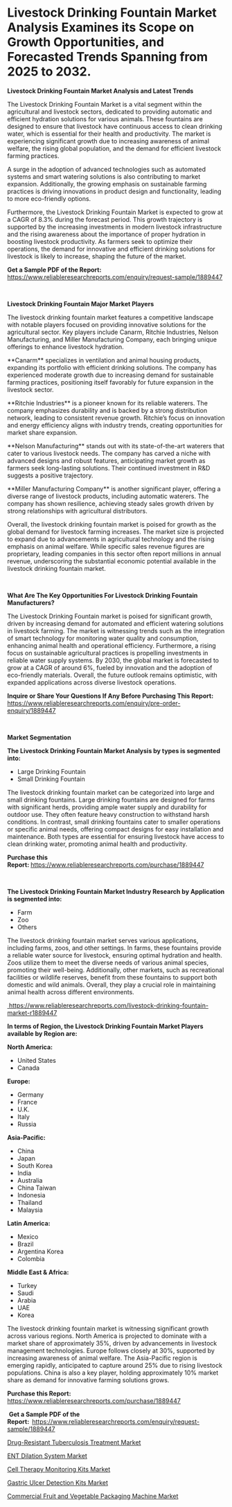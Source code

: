 <p><h1>Livestock Drinking Fountain Market Analysis Examines its Scope on Growth Opportunities, and Forecasted Trends Spanning from 2025 to 2032.</h1></p><p><strong>Livestock Drinking Fountain Market Analysis and Latest Trends</strong></p>
<p><p>The Livestock Drinking Fountain Market is a vital segment within the agricultural and livestock sectors, dedicated to providing automatic and efficient hydration solutions for various animals. These fountains are designed to ensure that livestock have continuous access to clean drinking water, which is essential for their health and productivity. The market is experiencing significant growth due to increasing awareness of animal welfare, the rising global population, and the demand for efficient livestock farming practices.</p><p>A surge in the adoption of advanced technologies such as automated systems and smart watering solutions is also contributing to market expansion. Additionally, the growing emphasis on sustainable farming practices is driving innovations in product design and functionality, leading to more eco-friendly options.</p><p>Furthermore, the Livestock Drinking Fountain Market is expected to grow at a CAGR of 8.3% during the forecast period. This growth trajectory is supported by the increasing investments in modern livestock infrastructure and the rising awareness about the importance of proper hydration in boosting livestock productivity. As farmers seek to optimize their operations, the demand for innovative and efficient drinking solutions for livestock is likely to increase, shaping the future of the market.</p></p>
<p><strong>Get a Sample PDF of the Report:&nbsp;</strong> <a href="https://www.reliableresearchreports.com/enquiry/request-sample/1889447?utm_campaign=13&utm_medium=2&utm_source=Github&utm_content=ia&utm_term=14012025&utm_id=livestock-drinking-fountain">https://www.reliableresearchreports.com/enquiry/request-sample/1889447</a></p>
<p>&nbsp;</p>
<p><strong>Livestock Drinking Fountain Major Market Players</strong></p>
<p><p>The livestock drinking fountain market features a competitive landscape with notable players focused on providing innovative solutions for the agricultural sector. Key players include Canarm, Ritchie Industries, Nelson Manufacturing, and Miller Manufacturing Company, each bringing unique offerings to enhance livestock hydration.</p><p>**Canarm** specializes in ventilation and animal housing products, expanding its portfolio with efficient drinking solutions. The company has experienced moderate growth due to increasing demand for sustainable farming practices, positioning itself favorably for future expansion in the livestock sector.</p><p>**Ritchie Industries** is a pioneer known for its reliable waterers. The company emphasizes durability and is backed by a strong distribution network, leading to consistent revenue growth. Ritchie’s focus on innovation and energy efficiency aligns with industry trends, creating opportunities for market share expansion.</p><p>**Nelson Manufacturing** stands out with its state-of-the-art waterers that cater to various livestock needs. The company has carved a niche with advanced designs and robust features, anticipating market growth as farmers seek long-lasting solutions. Their continued investment in R&D suggests a positive trajectory.</p><p>**Miller Manufacturing Company** is another significant player, offering a diverse range of livestock products, including automatic waterers. The company has shown resilience, achieving steady sales growth driven by strong relationships with agricultural distributors.</p><p>Overall, the livestock drinking fountain market is poised for growth as the global demand for livestock farming increases. The market size is projected to expand due to advancements in agricultural technology and the rising emphasis on animal welfare. While specific sales revenue figures are proprietary, leading companies in this sector often report millions in annual revenue, underscoring the substantial economic potential available in the livestock drinking fountain market.</p></p>
<p>&nbsp;</p>
<p><strong>What Are The Key Opportunities For Livestock Drinking Fountain Manufacturers?</strong></p>
<p><p>The Livestock Drinking Fountain market is poised for significant growth, driven by increasing demand for automated and efficient watering solutions in livestock farming. The market is witnessing trends such as the integration of smart technology for monitoring water quality and consumption, enhancing animal health and operational efficiency. Furthermore, a rising focus on sustainable agricultural practices is propelling investments in reliable water supply systems. By 2030, the global market is forecasted to grow at a CAGR of around 6%, fueled by innovation and the adoption of eco-friendly materials. Overall, the future outlook remains optimistic, with expanded applications across diverse livestock operations.</p></p>
<p><strong>Inquire or Share Your Questions If Any Before Purchasing This Report:</strong> <a href="https://www.reliableresearchreports.com/enquiry/pre-order-enquiry/1889447?utm_campaign=13&utm_medium=2&utm_source=Github&utm_content=ia&utm_term=14012025&utm_id=livestock-drinking-fountain">https://www.reliableresearchreports.com/enquiry/pre-order-enquiry/1889447</a></p>
<p>&nbsp;</p>
<p><strong>Market Segmentation</strong></p>
<p><strong>The Livestock Drinking Fountain Market Analysis by types is segmented into:</strong></p>
<p><ul><li>Large Drinking Fountain</li><li>Small Drinking Fountain</li></ul></p>
<p><p>The livestock drinking fountain market can be categorized into large and small drinking fountains. Large drinking fountains are designed for farms with significant herds, providing ample water supply and durability for outdoor use. They often feature heavy construction to withstand harsh conditions. In contrast, small drinking fountains cater to smaller operations or specific animal needs, offering compact designs for easy installation and maintenance. Both types are essential for ensuring livestock have access to clean drinking water, promoting animal health and productivity.</p></p>
<p><strong>Purchase this Report:&nbsp;</strong><a href="https://www.reliableresearchreports.com/purchase/1889447?utm_campaign=13&utm_medium=2&utm_source=Github&utm_content=ia&utm_term=14012025&utm_id=livestock-drinking-fountain">https://www.reliableresearchreports.com/purchase/1889447</a></p>
<p>&nbsp;</p>
<p><strong>The Livestock Drinking Fountain Market Industry Research by Application is segmented into:</strong></p>
<p><ul><li>Farm</li><li>Zoo</li><li>Others</li></ul></p>
<p><p>The livestock drinking fountain market serves various applications, including farms, zoos, and other settings. In farms, these fountains provide a reliable water source for livestock, ensuring optimal hydration and health. Zoos utilize them to meet the diverse needs of various animal species, promoting their well-being. Additionally, other markets, such as recreational facilities or wildlife reserves, benefit from these fountains to support both domestic and wild animals. Overall, they play a crucial role in maintaining animal health across different environments.</p></p>
<p><a href="https://www.reliableresearchreports.com/livestock-drinking-fountain-market-r1889447?utm_campaign=13&utm_medium=2&utm_source=Github&utm_content=ia&utm_term=14012025&utm_id=livestock-drinking-fountain">&nbsp;https://www.reliableresearchreports.com/livestock-drinking-fountain-market-r1889447</a></p>
<p><strong>In terms of Region, the Livestock Drinking Fountain Market Players available by Region are:</strong></p>
<p>
    <p> <strong> North America: </strong>
        <ul>
            <li>United States</li>
            <li>Canada</li>
        </ul>
        </p> 
    <p> <strong> Europe: </strong>
        <ul>
            <li>Germany</li>
            <li>France</li>
            <li>U.K.</li>
            <li>Italy</li>
            <li>Russia</li>
        </ul>
        </p> 
    <p> <strong> Asia-Pacific: </strong>
        <ul>
            <li>China</li>
            <li>Japan</li>
            <li>South Korea</li>
            <li>India</li>
            <li>Australia</li>
            <li>China Taiwan</li>
            <li>Indonesia</li>
            <li>Thailand</li>
            <li>Malaysia</li>
        </ul>
        </p> 
    <p> <strong> Latin America: </strong>
        <ul>
            <li>Mexico</li>
            <li>Brazil</li>
            <li>Argentina Korea</li>
            <li>Colombia</li>
        </ul>
        </p> 
    <p> <strong> Middle East & Africa: </strong>
        <ul>
            <li>Turkey</li>
            <li>Saudi</li>
            <li>Arabia</li>
            <li>UAE</li>
            <li>Korea</li>
        </ul>
    </p>
    </p>
<p><p>The livestock drinking fountain market is witnessing significant growth across various regions. North America is projected to dominate with a market share of approximately 35%, driven by advancements in livestock management technologies. Europe follows closely at 30%, supported by increasing awareness of animal welfare. The Asia-Pacific region is emerging rapidly, anticipated to capture around 25% due to rising livestock populations. China is also a key player, holding approximately 10% market share as demand for innovative farming solutions grows.</p></p>
<p><strong>Purchase this Report: </strong><a href="https://www.reliableresearchreports.com/purchase/1889447?utm_campaign=13&utm_medium=2&utm_source=Github&utm_content=ia&utm_term=14012025&utm_id=livestock-drinking-fountain">https://www.reliableresearchreports.com/purchase/1889447</a></p>
<p>&nbsp;<strong>Get a Sample PDF of the Report:&nbsp;&nbsp;</strong><a href="https://www.reliableresearchreports.com/enquiry/request-sample/1889447?utm_campaign=13&utm_medium=2&utm_source=Github&utm_content=ia&utm_term=14012025&utm_id=livestock-drinking-fountain">https://www.reliableresearchreports.com/enquiry/request-sample/1889447</a></p>
<p><strong></strong></p>
<p><p><a href="https://github.com/edacruz6/Market-Research-Report-List-1/blob/main/drug-resistant-tuberculosis-treatment-market.md?utm_campaign=13&utm_medium=2&utm_source=Github&utm_content=ia&utm_term=14012025&utm_id=livestock-drinking-fountain">Drug-Resistant Tuberculosis Treatment Market</a></p><p><a href="https://github.com/GenaGaines34/Market-Research-Report-List-1/blob/main/ent-dilation-system-market.md?utm_campaign=13&utm_medium=2&utm_source=Github&utm_content=ia&utm_term=14012025&utm_id=livestock-drinking-fountain">ENT Dilation System Market</a></p><p><a href="https://github.com/seanmcma708/Market-Research-Report-List-1/blob/main/cell-therapy-monitoring-kits-market.md?utm_campaign=13&utm_medium=2&utm_source=Github&utm_content=ia&utm_term=14012025&utm_id=livestock-drinking-fountain">Cell Therapy Monitoring Kits Market</a></p><p><a href="https://github.com/yankimber90yankim/Market-Research-Report-List-1/blob/main/gastric-ulcer-detection-kits-market.md?utm_campaign=13&utm_medium=2&utm_source=Github&utm_content=ia&utm_term=14012025&utm_id=livestock-drinking-fountain">Gastric Ulcer Detection Kits Market</a></p><p><a href="https://github.com/princessbartram3/Market-Research-Report-List-1/blob/main/commercial-fruit-and-vegetable-packaging-machine-market.md?utm_campaign=13&utm_medium=2&utm_source=Github&utm_content=ia&utm_term=14012025&utm_id=livestock-drinking-fountain">Commercial Fruit and Vegetable Packaging Machine Market</a></p></p>